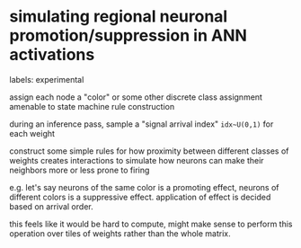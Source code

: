 # simulating regional neuronal promotion/suppression in ANN activations

labels: experimental

assign each node a "color" or some other discrete class assignment amenable to state machine rule construction

during an inference pass, sample a "signal arrival index" `idx~U(0,1)` for each weight

construct some simple rules for how proximity between different classes of weights creates interactions to simulate how neurons can make their neighbors more or less prone to firing

e.g. let's say neurons of the same color is a promoting effect, neurons of different colors is a suppressive effect. application of effect is decided based on arrival order.

this feels like it would be hard to compute, might make sense to perform this operation over tiles of weights rather than the whole matrix.
